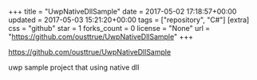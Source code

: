 +++
title = "UwpNativeDllSample"
date = 2017-05-02 17:18:57+00:00
updated = 2017-05-03 15:21:20+00:00
tags = ["repository", "C#"]
[extra]
css = "github"
star = 1
forks_count = 0
license = "None"
url = "https://github.com/ousttrue/UwpNativeDllSample"
+++

<https://github.com/ousttrue/UwpNativeDllSample>

uwp sample project that using native dll
